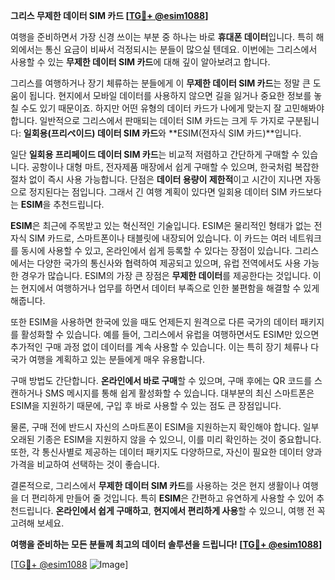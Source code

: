 **그리스 무제한 데이터 SIM 카드 [[TG💪+ @esim1088](https://t.me/s/esim1088)]**

여행을 준비하면서 가장 신경 쓰이는 부분 중 하나는 바로 **휴대폰 데이터**입니다. 특히 해외에서는 통신 요금이 비싸서 걱정되시는 분들이 많으실 텐데요. 이번에는 그리스에서 사용할 수 있는 **무제한 데이터 SIM 카드**에 대해 깊이 알아보려고 합니다.

그리스를 여행하거나 장기 체류하는 분들에게 이 **무제한 데이터 SIM 카드**는 정말 큰 도움이 됩니다. 현지에서 모바일 데이터를 사용하지 않으면 길을 잃거나 중요한 정보를 놓칠 수도 있기 때문이죠. 하지만 어떤 유형의 데이터 카드가 나에게 맞는지 잘 고민해봐야 합니다. 일반적으로 그리스에서 판매되는 데이터 SIM 카드는 크게 두 가지로 구분됩니다: **일회용(프리ペ이드) 데이터 SIM 카드**와 **ESIM(전자식 SIM 카드)**입니다.

일단 **일회용 프리페이드 데이터 SIM 카드**는 비교적 저렴하고 간단하게 구매할 수 있습니다. 공항이나 대형 마트, 전자제품 매장에서 쉽게 구매할 수 있으며, 한국처럼 복잡한 절차 없이 즉시 사용 가능합니다. 단점은 **데이터 용량이 제한적**이고 시간이 지나면 자동으로 정지된다는 점입니다. 그래서 긴 여행 계획이 있다면 일회용 데이터 SIM 카드보다는 **ESIM**을 추천드립니다.

**ESIM**은 최근에 주목받고 있는 혁신적인 기술입니다. ESIM은 물리적인 형태가 없는 전자식 SIM 카드로, 스마트폰이나 태블릿에 내장되어 있습니다. 이 카드는 여러 네트워크를 동시에 사용할 수 있고, 온라인에서 쉽게 등록할 수 있다는 장점이 있습니다. 그리스에서는 다양한 국가의 통신사와 협력하여 제공되고 있으며, 유럽 전역에서도 사용 가능한 경우가 많습니다. ESIM의 가장 큰 장점은 **무제한 데이터**를 제공한다는 것입니다. 이는 현지에서 여행하거나 업무를 하면서 데이터 부족으로 인한 불편함을 해결할 수 있게 해줍니다.

또한 ESIM을 사용하면 한국에 있을 때도 언제든지 원격으로 다른 국가의 데이터 패키지를 활성화할 수 있습니다. 예를 들어, 그리스에서 유럽을 여행하면서도 ESIM만 있으면 추가적인 구매 과정 없이 데이터를 계속 사용할 수 있습니다. 이는 특히 장기 체류나 다국가 여행을 계획하고 있는 분들에게 매우 유용합니다.

구매 방법도 간단합니다. **온라인에서 바로 구매**할 수 있으며, 구매 후에는 QR 코드를 스캔하거나 SMS 메시지를 통해 쉽게 활성화할 수 있습니다. 대부분의 최신 스마트폰은 ESIM을 지원하기 때문에, 구입 후 바로 사용할 수 있는 점도 큰 장점입니다.

물론, 구매 전에 반드시 자신의 스마트폰이 ESIM을 지원하는지 확인해야 합니다. 일부 오래된 기종은 ESIM을 지원하지 않을 수 있으니, 이를 미리 확인하는 것이 중요합니다. 또한, 각 통신사별로 제공하는 데이터 패키지도 다양하므로, 자신이 필요한 데이터 양과 가격을 비교하여 선택하는 것이 좋습니다.

결론적으로, 그리스에서 **무제한 데이터 SIM 카드**를 사용하는 것은 현지 생활이나 여행을 더 편리하게 만들어 줄 것입니다. 특히 **ESIM**은 간편하고 유연하게 사용할 수 있어 추천드립니다. **온라인에서 쉽게 구매하고**, **현지에서 편리하게 사용**할 수 있으니, 여행 전 꼭 고려해 보세요.

**여행을 준비하는 모든 분들께 최고의 데이터 솔루션을 드립니다! [[TG💪+ @esim1088](https://t.me/s/esim1088)]**

[[TG💪+ @esim1088](https://t.me/s/esim1088) ![Image](https://i.postimg.cc/Y0z9fWf4/image.png)]